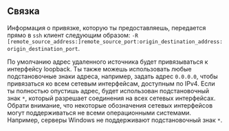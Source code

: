 ## Связка

Информация о привязке, которую ты предоставляешь, передается прямо в `ssh` клиент следующим образом: `-R [remote_source_address:]remote_source_port:origin_destination_address:origin_destination_port`.

По умолчанию адрес удаленного источника будет привязываться к интерфейсу loopback. Ты также можешь использовать любые подстановочные знаки адреса, например, задать адрес `0.0.0.0`, чтобы привязаться ко всем сетевым интерфейсам, доступным по IPv4. Если ты полностью опустишь адрес, будет использован подстановочный знак `*`, который разрешает соединения на всех сетевых интерфейсах. Обрати внимание, что некоторые обозначения сетевых интерфейсов могут поддерживаться не всеми операционными системами. Например, серверы Windows не поддерживают подстановочный знак `*`.
